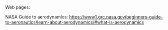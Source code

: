 Web pages:

NASA Guide to aerodynamics: https://www1.grc.nasa.gov/beginners-guide-to-aeronautics/learn-about-aerodynamics/#what-is-aerodynamics
